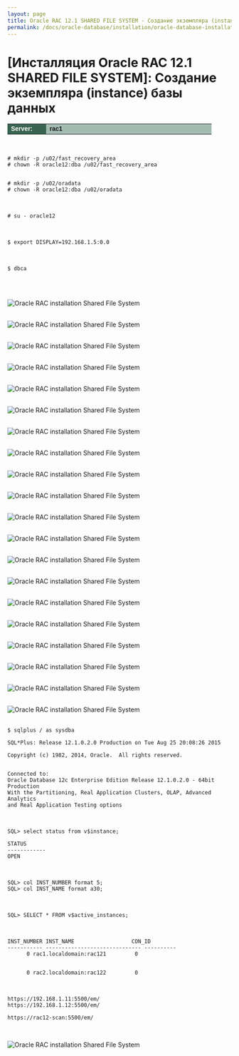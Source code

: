 ```yaml
---
layout: page
title: Oracle RAC 12.1 SHARED FILE SYSTEM - Создание экземпляра (instance) базы данных
permalink: /docs/oracle-database/installation/oracle-database-installation/distributed/rac/linux/6.7/oracle/12.1/shared-file-system/oracle-instance-creation/
---
```



# [Инсталляция Oracle RAC 12.1 SHARED FILE SYSTEM]: Создание экземпляра (instance) базы данных


<table cellpadding="4" cellspacing="2" align="center" border="0" width="100%">
	<tr>
		<td style="color: rgb(255, 255, 255);" bgcolor="#386351" width="14%"><span style="font-family: Arial,Helvetica,sans-serif; font-size: 14px;"><strong>Server:</strong></span></td>
		<td height="20" bgcolor="#a2bcb1" width="60%"><span style="font-family: Arial,Helvetica,sans-serif; font-size: 14px;"><strong>rac1</strong></span></td>
	</tr>
</table>

<br/>

	# mkdir -p /u02/fast_recovery_area
	# chown -R oracle12:dba /u02/fast_recovery_area


	# mkdir -p /u02/oradata
	# chown -R oracle12:dba /u02/oradata

<br/>

	# su - oracle12

<br/>

	$ export DISPLAY=192.168.1.5:0.0

<br/>

	$ dbca


<br/><br/>


<img src="http://img.oradba.net/images/docs/01-oracle-database/02-installation/03-oracle-database-installation/02-distributed/02-rac/linux/6.7/oracle/12.1/01-shared-file-system/03-oracle-instance-creation/oracle-instance-creation_01.png" border="0" alt="Oracle RAC installation Shared File System"><br/><br/>

<img src="http://img.oradba.net/images/docs/01-oracle-database/02-installation/03-oracle-database-installation/02-distributed/02-rac/linux/6.7/oracle/12.1/01-shared-file-system/03-oracle-instance-creation/oracle-instance-creation_02.png" border="0" alt="Oracle RAC installation Shared File System"><br/><br/>


<img src="http://img.oradba.net/images/docs/01-oracle-database/02-installation/03-oracle-database-installation/02-distributed/02-rac/linux/6.7/oracle/12.1/01-shared-file-system/03-oracle-instance-creation/oracle-instance-creation_03.png" border="0" alt="Oracle RAC installation Shared File System"><br/><br/>

<img src="http://img.oradba.net/images/docs/01-oracle-database/02-installation/03-oracle-database-installation/02-distributed/02-rac/linux/6.7/oracle/12.1/01-shared-file-system/03-oracle-instance-creation/oracle-instance-creation_04.png" border="0" alt="Oracle RAC installation Shared File System"><br/><br/>

<img src="http://img.oradba.net/images/docs/01-oracle-database/02-installation/03-oracle-database-installation/02-distributed/02-rac/linux/6.7/oracle/12.1/01-shared-file-system/03-oracle-instance-creation/oracle-instance-creation_05.png" border="0" alt="Oracle RAC installation Shared File System"><br/><br/>

<img src="http://img.oradba.net/images/docs/01-oracle-database/02-installation/03-oracle-database-installation/02-distributed/02-rac/linux/6.7/oracle/12.1/01-shared-file-system/03-oracle-instance-creation/oracle-instance-creation_06.png" border="0" alt="Oracle RAC installation Shared File System"><br/><br/>

<img src="http://img.oradba.net/images/docs/01-oracle-database/02-installation/03-oracle-database-installation/02-distributed/02-rac/linux/6.7/oracle/12.1/01-shared-file-system/03-oracle-instance-creation/oracle-instance-creation_07.png" border="0" alt="Oracle RAC installation Shared File System"><br/><br/>

<img src="http://img.oradba.net/images/docs/01-oracle-database/02-installation/03-oracle-database-installation/02-distributed/02-rac/linux/6.7/oracle/12.1/01-shared-file-system/03-oracle-instance-creation/oracle-instance-creation_08.png" border="0" alt="Oracle RAC installation Shared File System"><br/><br/>

<img src="http://img.oradba.net/images/docs/01-oracle-database/02-installation/03-oracle-database-installation/02-distributed/02-rac/linux/6.7/oracle/12.1/01-shared-file-system/03-oracle-instance-creation/oracle-instance-creation_09.png" border="0" alt="Oracle RAC installation Shared File System"><br/><br/>

<img src="http://img.oradba.net/images/docs/01-oracle-database/02-installation/03-oracle-database-installation/02-distributed/02-rac/linux/6.7/oracle/12.1/01-shared-file-system/03-oracle-instance-creation/oracle-instance-creation_10.png" border="0" alt="Oracle RAC installation Shared File System"><br/><br/>

<img src="http://img.oradba.net/images/docs/01-oracle-database/02-installation/03-oracle-database-installation/02-distributed/02-rac/linux/6.7/oracle/12.1/01-shared-file-system/03-oracle-instance-creation/oracle-instance-creation_11.png" border="0" alt="Oracle RAC installation Shared File System"><br/><br/>

<img src="http://img.oradba.net/images/docs/01-oracle-database/02-installation/03-oracle-database-installation/02-distributed/02-rac/linux/6.7/oracle/12.1/01-shared-file-system/03-oracle-instance-creation/oracle-instance-creation_12.png" border="0" alt="Oracle RAC installation Shared File System"><br/><br/>

<img src="http://img.oradba.net/images/docs/01-oracle-database/02-installation/03-oracle-database-installation/02-distributed/02-rac/linux/6.7/oracle/12.1/01-shared-file-system/03-oracle-instance-creation/oracle-instance-creation_13.png" border="0" alt="Oracle RAC installation Shared File System"><br/><br/>

<img src="http://img.oradba.net/images/docs/01-oracle-database/02-installation/03-oracle-database-installation/02-distributed/02-rac/linux/6.7/oracle/12.1/01-shared-file-system/03-oracle-instance-creation/oracle-instance-creation_14.png" border="0" alt="Oracle RAC installation Shared File System"><br/><br/>

<img src="http://img.oradba.net/images/docs/01-oracle-database/02-installation/03-oracle-database-installation/02-distributed/02-rac/linux/6.7/oracle/12.1/01-shared-file-system/03-oracle-instance-creation/oracle-instance-creation_15.png" border="0" alt="Oracle RAC installation Shared File System"><br/><br/>

<img src="http://img.oradba.net/images/docs/01-oracle-database/02-installation/03-oracle-database-installation/02-distributed/02-rac/linux/6.7/oracle/12.1/01-shared-file-system/03-oracle-instance-creation/oracle-instance-creation_16.png" border="0" alt="Oracle RAC installation Shared File System"><br/><br/>

<img src="http://img.oradba.net/images/docs/01-oracle-database/02-installation/03-oracle-database-installation/02-distributed/02-rac/linux/6.7/oracle/12.1/01-shared-file-system/03-oracle-instance-creation/oracle-instance-creation_17.png" border="0" alt="Oracle RAC installation Shared File System"><br/><br/>

<img src="http://img.oradba.net/images/docs/01-oracle-database/02-installation/03-oracle-database-installation/02-distributed/02-rac/linux/6.7/oracle/12.1/01-shared-file-system/03-oracle-instance-creation/oracle-instance-creation_18.png" border="0" alt="Oracle RAC installation Shared File System"><br/><br/>

<img src="http://img.oradba.net/images/docs/01-oracle-database/02-installation/03-oracle-database-installation/02-distributed/02-rac/linux/6.7/oracle/12.1/01-shared-file-system/03-oracle-instance-creation/oracle-instance-creation_19.png" border="0" alt="Oracle RAC installation Shared File System"><br/><br/>

<img src="http://img.oradba.net/images/docs/01-oracle-database/02-installation/03-oracle-database-installation/02-distributed/02-rac/linux/6.7/oracle/12.1/01-shared-file-system/03-oracle-instance-creation/oracle-instance-creation_20.png" border="0" alt="Oracle RAC installation Shared File System"><br/><br/>



	$ sqlplus / as sysdba

	SQL*Plus: Release 12.1.0.2.0 Production on Tue Aug 25 20:08:26 2015

	Copyright (c) 1982, 2014, Oracle.  All rights reserved.


	Connected to:
	Oracle Database 12c Enterprise Edition Release 12.1.0.2.0 - 64bit Production
	With the Partitioning, Real Application Clusters, OLAP, Advanced Analytics
	and Real Application Testing options


<br/>

	SQL> select status from v$instance;

	STATUS
	------------
	OPEN


<br/>

	SQL> col INST_NUMBER format 5;
	SQL> col INST_NAME format a30;

<br/>

	SQL> SELECT * FROM v$active_instances;

<br/>

	INST_NUMBER INST_NAME			       CON_ID
	----------- ------------------------------ ----------
		  0 rac1.localdomain:rac121		    0


		  0 rac2.localdomain:rac122		    0



<br/>

	https://192.168.1.11:5500/em/
	https://192.168.1.12:5500/em/

	https://rac12-scan:5500/em/




<br/>

<img src="http://img.oradba.net/images/docs/01-oracle-database/02-installation/03-oracle-database-installation/02-distributed/02-rac/linux/6.7/oracle/12.1/01-shared-file-system/03-oracle-instance-creation/oracle-instance-creation_21.png" border="0" alt="Oracle RAC installation Shared File System"><br/><br/>
